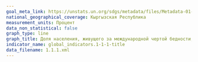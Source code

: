 ```yaml
---
goal_meta_link: https://unstats.un.org/sdgs/metadata/files/Metadata-01-01-01a.pdf
national_geographical_coverage: Кыргызская Республика
measurement_units: Процент
data_non_statistical: false
graph_type: line
graph_title: Доля населения, живущего за международной чертой бедности, в разбивке по территории
indicator_name: global_indicators.1-1-1-title
data_filename: 1.1.1.xml
---
```

